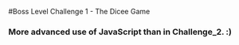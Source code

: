 #Boss Level Challenge 1 - The Dicee Game


### More advanced use of JavaScript than in Challenge_2. :)
